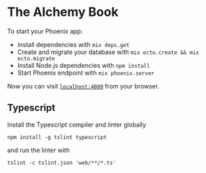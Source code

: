 # The Alchemy Book

To start your Phoenix app:

  * Install dependencies with `mix deps.get`
  * Create and migrate your database with `mix ecto.create && mix ecto.migrate`
  * Install Node.js dependencies with `npm install`
  * Start Phoenix endpoint with `mix phoenix.server`

Now you can visit [`localhost:4000`](http://localhost:4000) from your browser.

## Typescript

Install the Typescript compiler and linter globally

```
npm install -g tslint typescript
```

and run the linter with

```
tslint -c tslint.json 'web/**/*.ts'
```